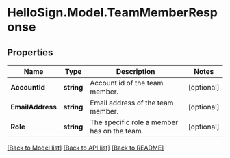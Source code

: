 # HelloSign.Model.TeamMemberResponse

## Properties

Name | Type | Description | Notes
------------ | ------------- | ------------- | -------------
**AccountId** | **string** |  Account id of the team member.  | [optional] 
**EmailAddress** | **string** |  Email address of the team member.  | [optional] 
**Role** | **string** |  The specific role a member has on the team.  | [optional] 

[[Back to Model list]](../README.md#documentation-for-models) [[Back to API list]](../README.md#documentation-for-api-endpoints) [[Back to README]](../README.md)

